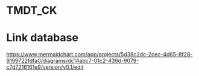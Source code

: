 # TMDT_CK

# Link database
https://www.mermaidchart.com/app/projects/5d38c2dc-2cec-4d65-8f28-9199722fdfa0/diagrams/dc14abc7-01c2-439d-9079-c7d7216161e9/version/v0.1/edit
